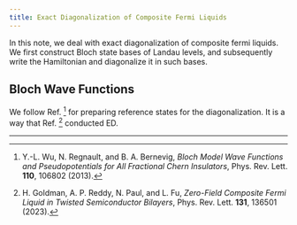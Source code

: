 ```yaml
---
title: Exact Diagonalization of Composite Fermi Liquids
---
```

In this note, we deal with exact diagonalization of composite fermi liquids. We first construct Bloch state bases of Landau levels, and subsequently write the Hamiltonian and diagonalize it in such bases.

## Bloch Wave Functions

We follow Ref. [^1] for preparing reference states for the diagonalization. It is a way that Ref. [^2] conducted ED. 

---
[^1]: Y.-L. Wu, N. Regnault, and B. A. Bernevig, _Bloch Model Wave Functions and Pseudopotentials for All Fractional Chern Insulators_, Phys. Rev. Lett. **110**, 106802 (2013).
[^2]: H. Goldman, A. P. Reddy, N. Paul, and L. Fu, _Zero-Field Composite Fermi Liquid in Twisted Semiconductor Bilayers_, Phys. Rev. Lett. **131**, 136501 (2023).

